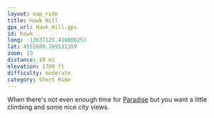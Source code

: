 ```yaml
---
layout: map_ride
title: Hawk Hill
gpx_url: Hawk_Hill.gpx
id: hawk
long: -13637125.418000253
lat: 4555609.789531359
zoom: 13
distance: 18 mi
elevation: 1700 ft
difficulty: moderate
category: Short Ride
---
```

When there's not even enough time for [Paradise](/paradise/) but you want a little climbing and some nice city views.